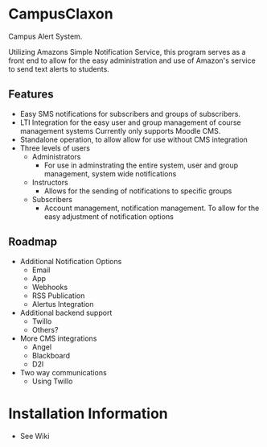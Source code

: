 # CampusClaxon
Campus Alert System.

Utilizing Amazons Simple Notification Service, this program serves as a front end to allow for the easy administration and use of Amazon's service to send text alerts to students. 

## Features
- Easy SMS notifications for subscribers and groups of subscribers.
- LTI Integration for the easy user and group management of course management systems Currently only supports Moodle CMS.
- Standalone operation, to allow allow for use without CMS integration
- Three levels of users
  - Administrators
    - For use in adminstrating the entire system, user and group management, system wide notifications
  - Instructors
    - Allows for the sending of notifications to specific groups
  - Subscribers
    - Account management, notification management. To allow for the easy adjustment of notification options
    
## Roadmap
- Additional Notification Options
  - Email
  - App
  - Webhooks
  - RSS Publication
  - Alertus Integration
- Additional backend support
  - Twillo
  - Others?
- More CMS integrations
  - Angel
  - Blackboard
  - D2l
- Two way communications
  - Using Twillo

# Installation Information
- See Wiki
